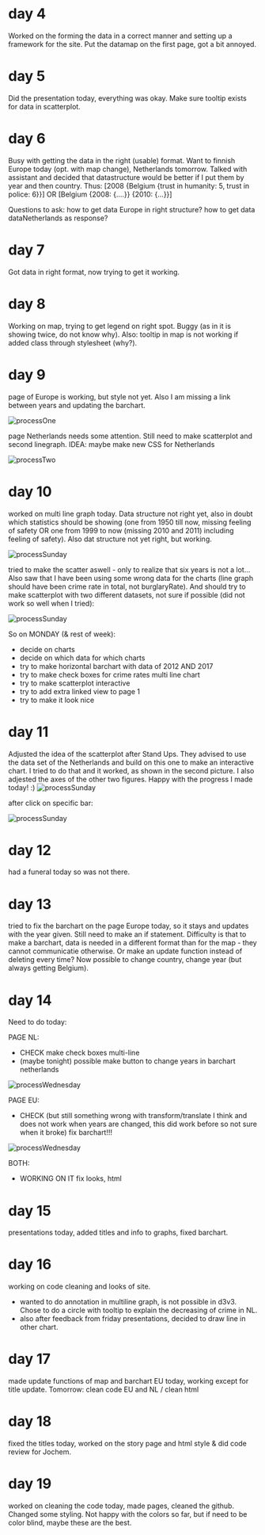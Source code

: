 # day 4

Worked on the forming the data in a correct manner and setting up a framework for the site.
Put the datamap on the first page, got a bit annoyed.

# day 5

Did the presentation today, everything was okay. Make sure tooltip exists for data in scatterplot.

# day 6

Busy with getting the data in the right (usable) format. Want to finnish Europe today (opt. with map change), Netherlands tomorrow. Talked with assistant and decided that datastructure would be better if I put them by year and then country.
Thus: [2008 {Belgium {trust in humanity: 5, trust in police: 6}}]
OR [Belgium {2008: {....}} {2010: {...}}]

Questions to ask: how to get data Europe in right structure? how to get data dataNetherlands as response?

# day 7

Got data in right format, now trying to get it working.

# day 8

Working on map, trying to get legend on right spot. Buggy (as in it is showing twice, do not know why).
Also: tooltip in map is not working if added class through stylesheet (why?).

# day 9

page of Europe is working, but style not yet. Also I am missing a link between years and updating the barchart.

![processOne](docs/pic/process2.jpeg)

page Netherlands needs some attention. Still need to make scatterplot and second linegraph.
IDEA: maybe make new CSS for Netherlands

![processTwo](docs/pic/process1.jpg)

# day 10

worked on multi line graph today. Data structure not right yet, also in doubt which statistics
should be showing (one from 1950 till now, missing feeling of safety OR one from 1999 to now (missing 2010 and 2011) including feeling of safety). Also dat structure not yet right, but working.

![processSunday](docs/pic/176.png)

tried to make the scatter aswell - only to realize that six years is
not a lot... Also saw that I have been using some wrong data for the charts (line graph should have been crime rate in total, not burglaryRate). And should try to make scatterplot with two different datasets, not sure if possible (did not work so well when I tried):

![processSunday](docs/pic/176(2).png)

So on MONDAY (& rest of week):
- decide on charts
- decide on which data for which charts
- try to make horizontal barchart with data of 2012 AND 2017
- try to make check boxes for crime rates multi line chart
- try to make scatterplot interactive
- try to add extra linked view to page 1
- try to make it look nice

# day 11
Adjusted the idea of the scatterplot after Stand Ups. They advised to use the data set of the
Netherlands and build on this one to make an interactive chart. I tried to do that and it worked, as shown in the second picture. I also adjested the axes of the other two figures.
Happy with the progress I made today! :)
![processSunday](docs/pic/186.png)

after click on specific bar:

![processSunday](docs/pic/186(2).png)

# day 12

had a funeral today so was not there.

# day 13

tried to fix the barchart on the page Europe today, so it stays and updates with the year given. Still need to make an if statement. Difficulty is that to make a barchart, data is needed in a different format than for the map - they cannot communicatie otherwise. Or make an update function instead of deleting every time?
Now possible to change country, change year (but always getting Belgium).

# day 14
Need to do today:

PAGE NL:

- CHECK make check boxes multi-line
- (maybe tonight) possible make button to change years in barchart netherlands

![processWednesday](docs/pic/216.png)

PAGE EU:

- CHECK (but still something wrong with transform/translate I think and does not work when years are changed,
  this did work before so not sure when it broke) fix barchart!!!

![processWednesday](docs/pic/216(2).png)

BOTH:

- WORKING ON IT fix looks, html

# day 15

presentations today, added titles and info to graphs, fixed barchart.

# day 16

working on code cleaning and looks of site.
- wanted to do annotation in multiline graph, is not possible in d3v3. Chose to do a circle with tooltip to explain the decreasing of crime in NL.
- also after feedback from friday presentations, decided to draw line in other chart.

# day 17

made update functions of map and barchart EU today, working except for title update.
Tomorrow: clean code EU and NL / clean html

# day 18

fixed the titles today, worked on the story page and html style & did code review for Jochem.

# day 19

worked on cleaning the code today, made pages, cleaned the github. Changed some styling. Not happy with the colors so far, but if need to be color blind, maybe these
are the best.
